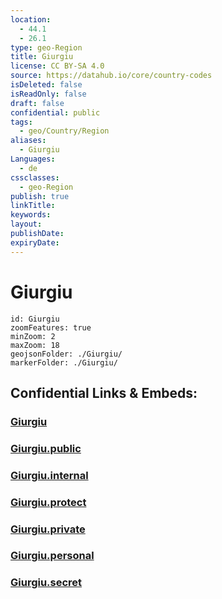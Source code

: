 ```yaml
---
location:
  - 44.1
  - 26.1
type: geo-Region
title: Giurgiu
license: CC BY-SA 4.0
source: https://datahub.io/core/country-codes
isDeleted: false
isReadOnly: false
draft: false
confidential: public
tags:
  - geo/Country/Region
aliases:
  - Giurgiu
Languages:
  - de
cssclasses:
  - geo-Region
publish: true
linkTitle:
keywords:
layout:
publishDate:
expiryDate:
---
```


# Giurgiu

```leaflet
id: Giurgiu
zoomFeatures: true 
minZoom: 2 
maxZoom: 18
geojsonFolder: ./Giurgiu/
markerFolder: ./Giurgiu/
```


## Confidential Links & Embeds: 

### [Giurgiu](/_Standards/Earth/Continent/Europe/Europe~East/Romania/Regions~Romania/Romania~Sud-Muntenia/Giurgiu.md) 

### [Giurgiu.public](/_public/Earth/Continent/Europe/Europe~East/Romania/Regions~Romania/Romania~Sud-Muntenia/Giurgiu.public.md) 

### [Giurgiu.internal](/_internal/Earth/Continent/Europe/Europe~East/Romania/Regions~Romania/Romania~Sud-Muntenia/Giurgiu.internal.md) 

### [Giurgiu.protect](/_protect/Earth/Continent/Europe/Europe~East/Romania/Regions~Romania/Romania~Sud-Muntenia/Giurgiu.protect.md) 

### [Giurgiu.private](/_private/Earth/Continent/Europe/Europe~East/Romania/Regions~Romania/Romania~Sud-Muntenia/Giurgiu.private.md) 

### [Giurgiu.personal](/_personal/Earth/Continent/Europe/Europe~East/Romania/Regions~Romania/Romania~Sud-Muntenia/Giurgiu.personal.md) 

### [Giurgiu.secret](/_secret/Earth/Continent/Europe/Europe~East/Romania/Regions~Romania/Romania~Sud-Muntenia/Giurgiu.secret.md)

